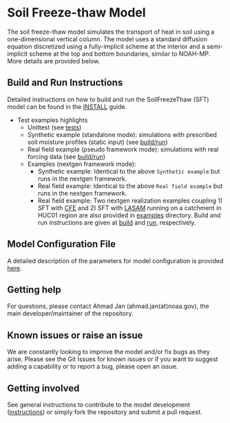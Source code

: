 # Soil Freeze-thaw Model
The soil freeze-thaw model simulates the transport of heat in soil using a one-dimensional vertical column. The model uses a standard diffusion equation discretized using a fully-implicit scheme at the interior and a semi-implicit scheme at the top and bottom boundaries, similar to NOAH-MP. More details are provided below.

## Build and Run Instructions
Detailed instructions on how to build and run the SoilFreezeThaw (SFT) model can be found in the [INSTALL](https://github.com/NOAA-OWP/SoilFreezeThaw/blob/ajk/doc_update/INSTALL.md) guide.
  - Test examples highlights
    - Unittest (see [tests](https://github.com/NOAA-OWP/SoilFreezeThaw/blob/ajk/doc_update/tests/README.md))
    - Synthetic example (standalone mode): simulations with prescribed soil moisture profiles (static input) (see [build/run](https://github.com/NOAA-OWP/SoilFreezeThaw/blob/ajk/doc_update/INSTALL.md#standalone-mode-example))
    - Real field example (pseudo framework mode): simulations with real forcing data (see [build/run](https://github.com/NOAA-OWP/SoilFreezeThaw/blob/ajk/doc_update/INSTALL.md#pseudo-framework-mode-example))
    - Examples (nextgen framework mode):
       - Synthetic example: Identical to the above `Synthetic example` but runs in the nextgen framework.
       - Real field example: Identical to the above `Real field example` but runs in the nextgen framework.
       - Real field example: Two nextgen realization examples coupling 1) SFT with [CFE](https://github.com/NOAA-OWP/cfe/) and 2) SFT with [LASAM](https://github.com/NOAA-OWP/LGAR-C) running on a catchment in HUC01 region are also provided in [examples](https://github.com/NOAA-OWP/SoilFreezeThaw/blob/ajk/doc_update/examples/README.md) directory. Build and run instructions are given at [build](https://github.com/NOAA-OWP/SoilFreezeThaw/blob/ajk/doc_update/INSTALL.md#nextgen-framework-mode-example) and [run](https://github.com/NOAA-OWP/SoilFreezeThaw/blob/ajk/doc_update/examples/README.md), respectively.
    
## Model Configuration File
A detailed description of the parameters for model configuration is provided [here](https://github.com/NOAA-OWP/SoilFreezeThaw/tree/ajk/doc_update/configs/README.md).
  
## Getting help
For questions, please contact Ahmad Jan (ahmad.jan(at)noaa.gov), the main developer/maintainer of the repository.

## Known issues or raise an issue
We are constantly looking to improve the model and/or fix bugs as they arise. Please see the Git Issues for known issues or if you want to suggest adding a capability or to report a bug, please open an issue.

## Getting involved
See general instructions to contribute to the model development ([instructions](https://github.com/NOAA-OWP/SoilFreezeThaw/blob/ajk/doc_update/CONTRIBUTING.md)) or simply fork the repository and submit a pull request.
